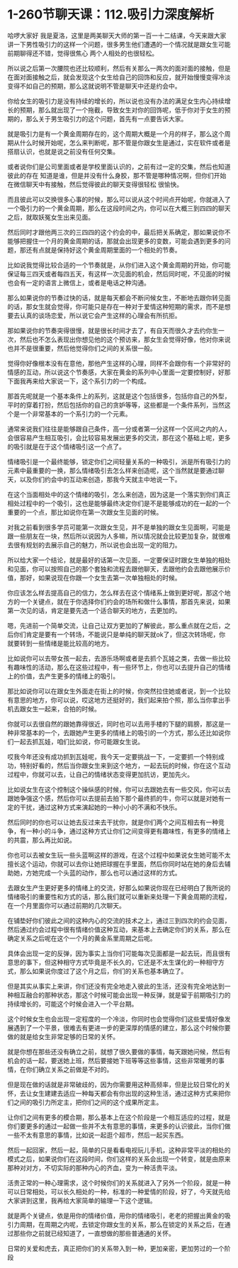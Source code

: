 # 1-260节聊天课：112.吸引力深度解析

哈啰大家好 我是夏洛，这里是两美聊天大师的第一百一十二结课，今天来跟大家讲一下男性吸引力的这样一个问题，很多男生他们遭遇的一个情况就是跟女生可能前期聊得还不错，觉得很焦心 两个人相处的也很轻松。

所以说之后第一次腰院也还比较顺利，然后有关那么一两次的面对面的接触，但是在面对面接触之后，就会发现这个女生给自己的回饰和反应，就开始慢慢变得冷淡 变得不如自己的预期，那么这就说明不管是聊天中还是约会中。

你给女生的吸引力是没有持续的增长的，所以说也没有办法的满足女生内心持续增长的预期，那么就出现了一个拖截，导致女生对你的回饰呢，低于你对于女生的预期的，那么关于男生吸引力的这个问题，首先有一点要告诉大家。

就是吸引力是有一个黄金周期存在的，这个周期大概是一个月的样子，那么这个周期从什么时候开始呢，怎么来判断呢，那不管是你跟女生是通过，实在软件或者是搭扇认识，也就是说之前没有任何交集。

或者说你们是公司里面或者是学校里面认识的，之前有过一定的交集，然后也知道彼此的存在 知道是谁，但是并没有什么身胶，那不管是哪种情况啊，但你们开始在微信聊天中有接触，然后觉得彼此的聊天变得很轻松 很愉快。

而且彼此可以交换很多心事的时候，那么可以说从这个时间点开始呢，你就进入了一个吸引力的一个黄金周期，那么在这段时间之内，你可以在大概三到四四的聊天之后，就取妖冤女生出来见面。

然后同时才跟他两三次的三四四的这个约会的中，最后把关系确定，那如果说你不能够把握住一个月的黄金周期的话，那就会出现更多的变数，可能会遇到更多的问题，那还有点就是保持好这个黄金周期里面的一个相处的节奏。

比如说我觉得比较合适的一个节奏就是，从你们进入这个黄金周期的开始，你可能保证每三四天或者每四五天，有这样一次见面的机会，然后同时呢，不见面的时候也会有一定的语言上微信上，或者是电话之种沟通。

那么如果说你的节奏过快的话，就是每天都会不断问候女生，不断地去跟你转见面的话，那女生就会觉得，你可能只是存在一种对于爱情这种短期的需求，而不是想要去认真的谈场恋爱，所以说它会产生这样的心理会有所抗拒。

那如果说你的节奏突得很慢，就是很长时间才去了，有自天而很久才去约你生一次，然后也不怎么表现出你想见他的这个预访来，那女生会觉得好像，他对你来说也并不是很重要，然后他觉得你们之间的关系很一般。

觉得你好像根本没有在意他，那他产生这样的心理，同样不会跟你有一个非常好的情感的互动，所以说这个节奏感，大家在黄金的系列中心里面一定要控制好，好那下面我再来给大家说一下，这个系引力的一个构成。

那首先呢就是一个基本条件上的系列，这就是这个包括很多，包括你自己的外型，平时的穿着打扮，然后包括你的自己的贪妒等等，这些都是一个条件系列，当然这个是一个非常基本的一个系引力的一个元素。

通常来说我们往往是能够跟自己条件，高一分或者第一分这样一个区间之内的人，会很容易产生相互吸引，会比较容易发展出更多的交流，那在这个基础上呢，更多的吸引就是在于这个情绪吸引这一个点了。

情绪吸引是一个最终能够，锁定你们之间轻量关系的一种吸引，派是所有吸引力的元素中最重要的一换，那么情绪吸引去怎么样来创造呢，这个当然就是要通过聊天，以及你们约会中的互动来创造，那我今天就主中地说一下。

在这个当面相处中的这个情绪的吸引，怎么来创造，因为这是一个落实到你们真正相处过程中的一个吸引，这也是能够最终决定你们是不是能够成功的在一起的一个重要的一个点，那比如说你在第一次跟女生见面的时候。

对我之前看到很多学员可能第一次跟女生见，并不是单独的跟女生见面啊，可能是跟一些朋友在一块，然后所以说因为人多嘛，所以情况就会比较更加复杂，就很难去很有规划的去展示自己的魅力，所以说也会出现一定的阻力。

所以给大家一个结论，就是最好的话第一次见面，一定要保证时跟女生单独的相处和见面，你可以按照自己的那个套独和流程去跟他聊天，去跟他约会去跟他展示价值，那好，如果说现在你跟一个女生去第一次单独相处的时候。

你应该怎么样去提高自己的信力，怎么样去在这个情绪系上做到更好呢，那这个地方的一个关键点，就在于你选择你们约会的场所和做什么事情，那首先来说，如果第一次见的话，肯定是要先选一个适合聊天的地方，去更加的。

嗯，先进前一个简单交流，让自己让双方更加的了解彼此，那么重点就在之后，之后你们肯定是要有一个转场，不能说只是单纯的聊天就ok了，但这次转场呢，你就要转到一些情绪是能比较高的地方。

比如说你可以去带女孩一起去，去游乐场啊或者是去抓个瓦娃之类，去做一些比较有趣味性的活动，那么在这些过程中，有一些环节上，你也可以去提升自己的情绪上的价值，去产生更多的情绪上的吸引。

那比如说你可以在跟女生外面走在街上的时候，你突然拉住她或者说，到一个比较有意思的地方，你可以说，哎这地方还挺好的，我们起来拍个照，那么当你拿出手机去跟女生一起来，合拍的时候。

你就可以去很自然的跟她靠得很近，同时也可以去用手楼的下腿的肩膀，那这是一种非常基本的一个，去跟她产生更多的情绪上的吸引的一个方式，那么还比如说你们一起去抓瓦娃，咱们比如说，你可能跟女生说。

哎我今年还没有成功抓到瓦娃呢，我今天一定要挑战一下，一定要抓一个特别成功，特别好看的，然后当你跟女生来到这个地方，一起去玩的时候，你在这个互动过程中，你就可以去，让自己的情绪状态变得更加抗访，更加先火。

比如说女生在这个控制这个操纵感的时候，你可以去跟她去有一些交风，你可以去跟她争强这个感，然后你可以去提前去拍下那个最终抓的牛，你可以就是对她有一定的干扰，通过这种方式来演起她的一种小小的不满和不快乐。

然后同时的你也可以让她去反过来去干扰你，就是你们两个之间互相去有一种竞争，有一种小的斗争，通过这种方式让你们之间变得更有趣味性，有更多的情绪上的共震，那么再比如说。

你也可以去被女生玩一些头蓝啊这样的游戏，在这个过程中如果说女生她可能不太擅长这个运动，你就可以去你让她把球握在手里面，然后你同时站在她的身后去辅助她，方她完成一个头蓝的动作，那么也可以通过这样的方式。

去跟女生产生更好更多的情绪上的交流，好那么如果说你现在已经明白了我所说的情绪吸引的重要性和方式的话，那么我们就可以重新来处理一下黄金周期的流程，在一个月里面你可以通过前期的几次聊天。

在铺垫好你们彼此之间的这种内心的交流的技术之上，通过三到四次的约会见面，然后通过约会过程中很有情绪价值这种互动，来基本上去确定你们的关系，那么在确定关系之后呢在这个一个月的黄金系里周期之后呢。

具体会出现一定的反弹，因为事实上当你们可能每次见面都是一起去玩，而且很有意思的事下，但这种相守方式毕竟是不长久的，它还是不太生谋化的一种相守方式，那么如果说你度过了这个月之后，你们的关系也基本确立了。

但是其实从事实上来讲，你们还没有完全地走入彼此的生活，还没有完全地达到一种相互融合的那种状态，那这个时候可能会出现一种反弹，就是留于前期吸引力的持续增长的，可能这个时候会进入一个平台期。

这个时候女生也会出现一定程度的一个冷淡，你同时也会觉得你们这些爱情好像发展遇到了一个平景，很难去有更进一步的更深厚的情感的建立，那么这个时候你要做的就是给女生非常足够的日常的关怀。

就是你想在那些还没有确立之前，就想了很久要做的事情，每天跟她问候，然后有机会的话一起，要送她上班，然后要接她下班等等这些事情，这些非常暖男的事情，在你们确立关系之前做是不对的。

但是现在做的话就是非常破歧的，因为你需要用这种高频率，但是比较日常化的关怀，去让女生建建去适应一种每天都会有你出现的这种生活，通过这种方式来把你们之间的吸引力所定主，把你们之间的这个成果所定主。

让你们之间有更多的模合期，那么基本上在这个阶段是一个相互适应的过程，就是你们要更多的通过一起做一些并不太有意思的事情，来更多的认识彼此，当你们做一些不太有意思的事情，比如说一起逛个超市，然后一起买东西。

然后一起回家，然后一起，简单的只是看看电视玩儿手机，这种非常平淡的相处的模式之后，如果说你们在这段时间，你们这样的关系会出现一个转变，就是由原来那种对对方，不切实际的那种内心的齐血，变为一种活贵平淡。

活贵正常的一种心理需求，这个时候你们的关系就进入了另外一个阶段，就是一种可以日常相处，可以长久相处的一种，标准的一种爱情的阶段，好了，今天就先给大家讲到这里，我再给大家简单的输理一下这个逻辑。

就是两个关键点，依是用你的情绪价值，用你的情绪吸引，老老的把握出黄金的吸引力周期，在周期之内呢，去锁定你跟女生的关系，那么在锁定的关系之后，在通过那些你之前就已经知道了，一直想做的那些普通通的关怀。

日常的关爱和虎去，真正把你们的关系带入到一种，更加亲密，更加劳过的一个阶段